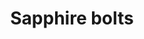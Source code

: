 ---
layout: item
title: Sapphire bolts
item-id: 9337
datatable: true
id: 9337
name: "Sapphire bolts"
members: true
lowalch: 14
highalch: 22
examine: "Sapphire tipped Mithril crossbow bolts."
monsters:
  - id: 2916
    name: "Waterfiend"
    members: true
    combat_level: 115
    wiki_url: "https://oldschool.runescape.wiki/w/Waterfiend"
    drops:
      - quantity: "15"
        rarity: 0.0390625
    image: ""
---